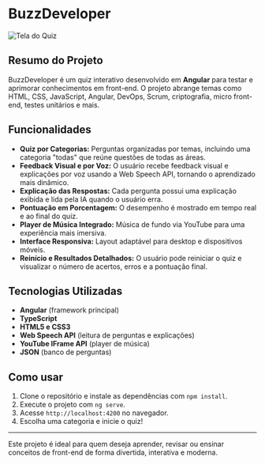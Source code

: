 # BuzzDeveloper

![Tela do Quiz](./src/assets/img/tela-home.png.png)
## Resumo do Projeto

BuzzDeveloper é um quiz interativo desenvolvido em **Angular** para testar e aprimorar conhecimentos em front-end. O projeto abrange temas como HTML, CSS, JavaScript, Angular, DevOps, Scrum, criptografia, micro front-end, testes unitários e mais.

## Funcionalidades

- **Quiz por Categorias:** Perguntas organizadas por temas, incluindo uma categoria "todas" que reúne questões de todas as áreas.
- **Feedback Visual e por Voz:** O usuário recebe feedback visual e explicações por voz usando a Web Speech API, tornando o aprendizado mais dinâmico.
- **Explicação das Respostas:** Cada pergunta possui uma explicação exibida e lida pela IA quando o usuário erra.
- **Pontuação em Porcentagem:** O desempenho é mostrado em tempo real e ao final do quiz.
- **Player de Música Integrado:** Música de fundo via YouTube para uma experiência mais imersiva.
- **Interface Responsiva:** Layout adaptável para desktop e dispositivos móveis.
- **Reinício e Resultados Detalhados:** O usuário pode reiniciar o quiz e visualizar o número de acertos, erros e a pontuação final.

## Tecnologias Utilizadas

- **Angular** (framework principal)
- **TypeScript**
- **HTML5 e CSS3**
- **Web Speech API** (leitura de perguntas e explicações)
- **YouTube IFrame API** (player de música)
- **JSON** (banco de perguntas)

## Como usar

1. Clone o repositório e instale as dependências com `npm install`.
2. Execute o projeto com `ng serve`.
3. Acesse `http://localhost:4200` no navegador.
4. Escolha uma categoria e inicie o quiz!

---

Este projeto é ideal para quem deseja aprender, revisar ou ensinar conceitos de front-end de forma divertida, interativa e moderna.
